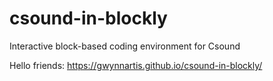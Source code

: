# csound-in-blockly
Interactive block-based coding environment for Csound 

Hello friends: https://gwynnartis.github.io/csound-in-blockly/